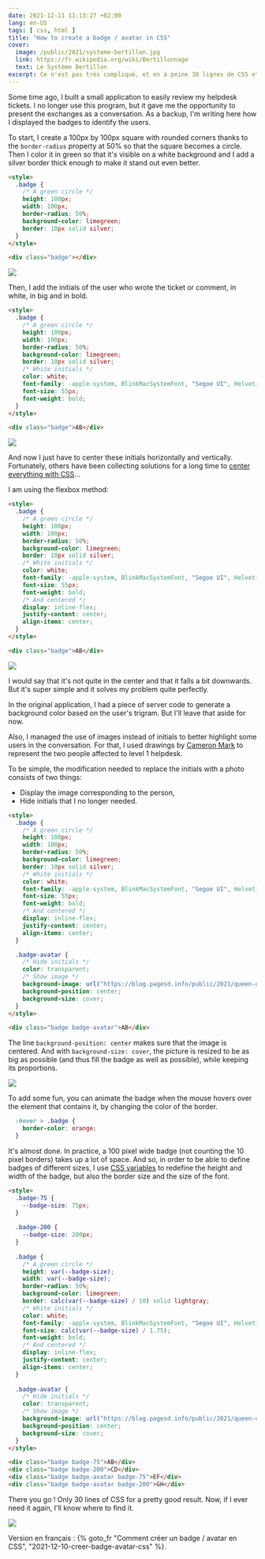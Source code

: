 ```yaml
---
date: 2021-12-11 11:13:27 +02:00
lang: en-US
tags: [ css, html ]
title: "How to create a badge / avatar in CSS"
cover:
  image: /public/2021/systeme-bertillon.jpg
  link: https://fr.wikipedia.org/wiki/Bertillonnage
  text: Le Système Bertillon
excerpt: Ce n'est pas très compliqué, et en à peine 30 lignes de CSS et une pincée de flexbox on peut afficher des badges ou des avatars très corrects.
---
```


Some time ago, I built a small application to easily review my helpdesk tickets. I no longer use this program, but it gave me the opportunity to present the exchanges as a conversation. As a backup, I'm writing here how I displayed the badges to identify the users.

To start, I create a 100px by 100px square with rounded corners thanks to the `border-radius` property at 50% so that the square becomes a circle. Then I color it in green so that it's visible on a white background and I add a silver border thick enough to make it stand out even better.

```html
<style>
  .badge {
    /* A green circle */
    height: 100px;
    width: 100px;
    border-radius: 50%;
    background-color: limegreen;
    border: 10px solid silver;
  }
</style>

<div class="badge"></div>
```

![](/public/2021/badge-01.png)

Then, I add the initials of the user who wrote the ticket or comment, in white, in big and in bold.

```html
<style>
  .badge {
    /* A green circle */
    height: 100px;
    width: 100px;
    border-radius: 50%;
    background-color: limegreen;
    border: 10px solid silver;
    /* White initials */
    color: white;
    font-family: -apple-system, BlinkMacSystemFont, "Segoe UI", Helvetica, Arial, sans-serif;
    font-size: 55px;
    font-weight: bold;
  }
</style>

<div class="badge">AB</div>
```

![](/public/2021/badge-02.png)

And now I just have to center these initials horizontally and vertically. Fortunately, others have been collecting solutions for a long time to [center everything with CSS](https://css-tricks.com/centering-css-complete-guide/)...

I am using the flexbox method:

```html
<style>
  .badge {
    /* A green circle */
    height: 100px;
    width: 100px;
    border-radius: 50%;
    background-color: limegreen;
    border: 10px solid silver;
    /* White initials */
    color: white;
    font-family: -apple-system, BlinkMacSystemFont, "Segoe UI", Helvetica, Arial, sans-serif;
    font-size: 55px;
    font-weight: bold;
    /* And centered */
    display: inline-flex;
    justify-content: center;
    align-items: center;
  }
</style>

<div class="badge">AB</div>
```

![](/public/2021/badge-03.png)

I would say that it's not quite in the center and that it falls a bit downwards. But it's super simple and it solves my problem quite perfectly.

In the original application, I had a piece of server code to generate a background color based on the user's trigram. But I'll leave that aside for now.

Also, I managed the use of images instead of initials to better highlight some users in the conversation. For that, I used drawings by [Cameron Mark](https://www.instagram.com/cameronmarkart/) to represent the two people affected to level 1 helpdesk.

To be simple, the modification needed to replace the initials with a photo consists of two things:

* Display the image corresponding to the person,
* Hide initials that I no longer needed.

```html
<style>
  .badge {
    /* A green circle */
    height: 100px;
    width: 100px;
    border-radius: 50%;
    background-color: limegreen;
    border: 10px solid silver;
    /* White initials */
    color: white;
    font-family: -apple-system, BlinkMacSystemFont, "Segoe UI", Helvetica, Arial, sans-serif;
    font-size: 55px;
    font-weight: bold;
    /* And centered */
    display: inline-flex;
    justify-content: center;
    align-items: center;
  }

  .badge-avatar {
    /* Hide initials */
    color: transparent;
    /* Show image */
    background-image: url("https://blog.pagesd.info/public/2021/queen-of-hearts.png");
    background-position: center;
    background-size: cover;
  }
</style>

<div class="badge badge-avatar">AB</div>
```

The line `background-position: center` makes sure that the image is centered. And with `background-size: cover`, the picture is resized to be as big as possible (and thus fill the badge as well as possible), while keeping its proportions.

![](/public/2021/badge-04.png)

To add some fun, you can animate the badge when the mouse hovers over the element that contains it, by changing the color of the border.

```css
  :hover > .badge {
    border-color: orange;
  }
```

It's almost done. In practice, a 100 pixel wide badge (not counting the 10 pixel borders) takes up a lot of space. And so, in order to be able to define badges of different sizes, I use [CSS variables](https://developer.mozilla.org/en-US/docs/Web/CSS/Using_CSS_custom_properties) to redefine the height and width of the badge, but also the border size and the size of the font.

```html
<style>
  .badge-75 {
    --badge-size: 75px;
  }
  
  .badge-200 {
    --badge-size: 200px;
  }
  
  .badge {
    /* A green circle */
    height: var(--badge-size);
    width: var(--badge-size);
    border-radius: 50%;
    background-color: limegreen;
    border: calc(var(--badge-size) / 10) solid lightgray;
    /* White initials */
    color: white;
    font-family: -apple-system, BlinkMacSystemFont, "Segoe UI", Helvetica, Arial, sans-serif;
    font-size: calc(var(--badge-size) / 1.75);
    font-weight: bold;
    /* And centered */
    display: inline-flex;
    justify-content: center;
    align-items: center;
  }
  
  .badge-avatar {
    /* Hide initials */
    color: transparent;
    /* Show image */
    background-image: url("https://blog.pagesd.info/public/2021/queen-of-hearts.png");
    background-position: center;
    background-size: cover;
  }
</style>

<div class="badge badge-75">AB</div>
<div class="badge badge-200">CD</div>
<div class="badge badge-avatar badge-75">EF</div>
<div class="badge badge-avatar badge-200">GH</div>
```

There you go ! Only 30 lines of CSS for a pretty good result. Now, if I ever need it again, I'll know where to find it.

![](/public/2021/badge-05.png)

<div class="encart">

Version en français : {% goto_fr "Comment créer un badge / avatar en CSS", "2021-12-10-creer-badge-avatar-css" %}.

</div>
